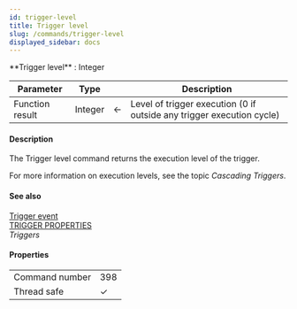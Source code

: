 ```yaml
---
id: trigger-level
title: Trigger level
slug: /commands/trigger-level
displayed_sidebar: docs
---
```


<!--REF #_command_.Trigger level.Syntax-->**Trigger level**  : Integer<!-- END REF-->
<!--REF #_command_.Trigger level.Params-->
| Parameter | Type |  | Description |
| --- | --- | --- | --- |
| Function result | Integer | &#8592; | Level of trigger execution (0 if outside any trigger execution cycle) |

<!-- END REF-->

#### Description 

<!--REF #_command_.Trigger level.Summary-->The Trigger level command returns the execution level of the trigger.<!-- END REF-->

For more information on execution levels, see the topic *Cascading Triggers*.

#### See also 

[Trigger event](trigger-event.md)  
[TRIGGER PROPERTIES](trigger-properties.md)  
*Triggers*  

#### Properties

|  |  |
| --- | --- |
| Command number | 398 |
| Thread safe | &check; |


